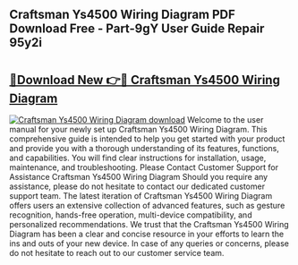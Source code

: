 ## Craftsman Ys4500 Wiring Diagram PDF Download Free - Part-9gY User Guide Repair 95y2i

# <h2><a href="http://dfl58c8.blite.top/?on=Craftsman+Ys4500+Wiring+Diagram">🔗Download New 👉🔴 Craftsman Ys4500 Wiring Diagram</a></h2>

[![Craftsman Ys4500 Wiring Diagram download](https://i.imgur.com/lujVjoI.png)](http://dfl58c8.blite.top/?on=Craftsman+Ys4500+Wiring+Diagram)
Welcome to the user manual for your newly set up Craftsman Ys4500 Wiring Diagram. This comprehensive guide is intended to help you get started with your product and provide you with a thorough understanding of its features, functions, and capabilities. You will find clear instructions for installation, usage, maintenance, and troubleshooting. Please Contact Customer Support for Assistance Craftsman Ys4500 Wiring Diagram Should you require any assistance, please do not hesitate to contact our dedicated customer support team. The latest iteration of Craftsman Ys4500 Wiring Diagram offers users an extensive collection of advanced features, such as gesture recognition, hands-free operation, multi-device compatibility, and personalized recommendations. We trust that the Craftsman Ys4500 Wiring Diagram has been a clear and concise resource in your efforts to learn the ins and outs of your new device. In case of any queries or concerns, please do not hesitate to reach out to our customer service team.
